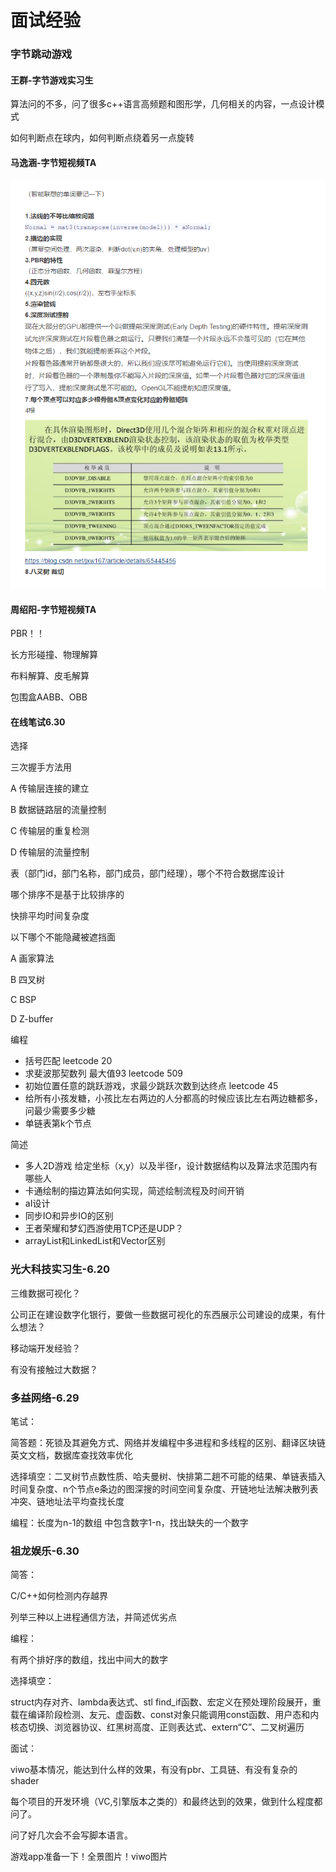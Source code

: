 # 面试经验

### 字节跳动游戏

#### 王群-字节游戏实习生

算法问的不多，问了很多c++语言高频题和图形学，几何相关的内容，一点设计模式

如何判断点在球内，如何判断点绕着另一点旋转

#### 马逸涵-字节短视频TA

![](../.gitbook/assets/image%20%2842%29.png)

#### 周绍阳-字节短视频TA

PBR！！

长方形碰撞、物理解算

布料解算、皮毛解算

包围盒AABB、OBB

#### 在线笔试6.30

选择

三次握手方法用

A 传输层连接的建立

B 数据链路层的流量控制

C 传输层的重复检测

D 传输层的流量控制

表（部门id，部门名称，部门成员，部门经理），哪个不符合数据库设计

哪个排序不是基于比较排序的

快排平均时间复杂度

以下哪个不能隐藏被遮挡面

A 画家算法

B 四叉树

C BSP

D Z-buffer

编程

* 括号匹配 leetcode 20
* 求斐波那契数列 最大值93 leetcode 509
* 初始位置任意的跳跃游戏，求最少跳跃次数到达终点 leetcode 45
* 给所有小孩发糖，小孩比左右两边的人分都高的时候应该比左右两边糖都多，问最少需要多少糖
* 单链表第k个节点

简述

* 多人2D游戏 给定坐标（x,y）以及半径r，设计数据结构以及算法求范围内有哪些人
* 卡通绘制的描边算法如何实现，简述绘制流程及时间开销
* aI设计
* 同步IO和异步IO的区别
* 王者荣耀和梦幻西游使用TCP还是UDP？
* arrayList和LinkedList和Vector区别

### 光大科技实习生-6.20

三维数据可视化？

公司正在建设数字化银行，要做一些数据可视化的东西展示公司建设的成果，有什么想法？

移动端开发经验？

有没有接触过大数据？

### 多益网络-6.29

笔试：

简答题：死锁及其避免方式、网络并发编程中多进程和多线程的区别、翻译区块链英文文档，数据库查找效率优化

选择填空：二叉树节点数性质、哈夫曼树、快排第二趟不可能的结果、单链表插入时间复杂度、n个节点e条边的图深搜的时间空间复杂度、开链地址法解决散列表冲突、链地址法平均查找长度

编程：长度为n-1的数组 中包含数字1-n，找出缺失的一个数字

### 祖龙娱乐-6.30

简答：

C/C++如何检测内存越界

列举三种以上进程通信方法，并简述优劣点

编程：

有两个排好序的数组，找出中间大的数字

选择填空：

struct内存对齐、lambda表达式、stl find\_if函数、宏定义在预处理阶段展开，重载在编译阶段检测、友元、虚函数、const对象只能调用const函数、用户态和内核态切换、浏览器协议、红黑树高度、正则表达式、extern“C”、二叉树遍历

面试：

viwo基本情况，能达到什么样的效果，有没有pbr、工具链、有没有复杂的shader

每个项目的开发环境（VC,引擎版本之类的）和最终达到的效果，做到什么程度都问了。

问了好几次会不会写脚本语言。

游戏app准备一下！全景图片！viwo图片

